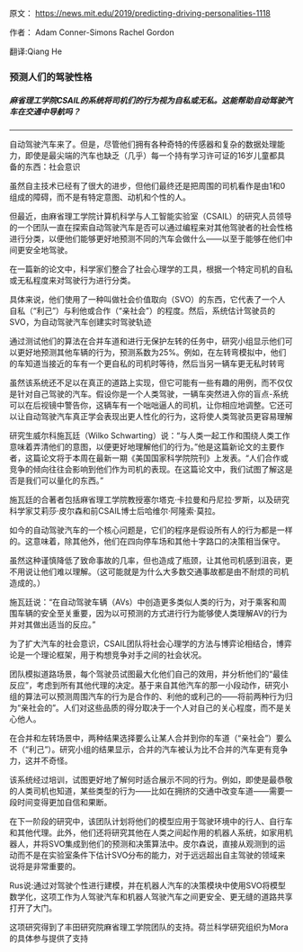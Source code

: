 原文： https://news.mit.edu/2019/predicting-driving-personalities-1118

作者： Adam Conner-Simons  Rachel Gordon 

翻译:Qiang He

### 预测人们的驾驶性格

##### *麻省理工学院CSAIL的系统将司机们的行为视为自私或无私。这能帮助自动驾驶汽车在交通中导航吗？*

---

自动驾驶汽车来了。但是，尽管他们拥有各种奇特的传感器和复杂的数据处理能力，即使是最尖端的汽车也缺乏（几乎）每一个持有学习许可证的16岁儿童都具备的东西：社会意识

虽然自主技术已经有了很大的进步，但他们最终还是把周围的司机看作是由1和0组成的障碍，而不是有特定意图、动机和个性的人。

但最近，由麻省理工学院计算机科学与人工智能实验室（CSAIL）的研究人员领导的一个团队一直在探索自动驾驶汽车是否可以通过编程来对其他驾驶者的社会性格进行分类，以便他们能够更好地预测不同的汽车会做什么——以至于能够在他们中间更安全地驾驶。

在一篇新的论文中，科学家们整合了社会心理学的工具，根据一个特定司机的自私或无私程度来对驾驶行为进行分类。

具体来说，他们使用了一种叫做社会价值取向（SVO）的东西，它代表了一个人自私（“利己”）与利他或合作（“亲社会”）的程度。然后，系统估计驾驶员的SVO，为自动驾驶汽车创建实时驾驶轨迹

通过测试他们的算法在合并车道和进行无保护左转的任务中，研究小组显示他们可以更好地预测其他车辆的行为，预测系数为25%。例如，在左转弯模拟中，他们的车知道当接近的车有一个更自私的司机时等待，然后当另一辆车更无私时转弯

虽然该系统还不足以在真正的道路上实现，但它可能有一些有趣的用例，而不仅仅是针对自己驾驶的汽车。假设你是一个人类驾驶，一辆车突然进入你的盲点-系统可以在后视镜中警告你，这辆车有一个咄咄逼人的司机，让你相应地调整。它还可以让自动驾驶汽车真正学会表现出更人性化的行为，这将使人类驾驶员更容易理解

研究生威尔科施瓦廷（Wilko Schwarting）说：“与人类一起工作和围绕人类工作意味着弄清他们的意图，以便更好地理解他们的行为。”他是这篇新论文的主要作者，这篇论文将于本周在最新一期《美国国家科学院院刊》上发表。“人们合作或竞争的倾向往往会影响到他们作为司机的表现。在这篇论文中，我们试图了解这是否是我们可以量化的东西。”

施瓦廷的合著者包括麻省理工学院教授塞尔塔克·卡拉曼和丹尼拉·罗斯，以及研究科学家艾莉莎·皮尔森和前CSAIL博士后哈维尔·阿隆索·莫拉。

如今的自动驾驶汽车的一个核心问题是，它们的程序是假设所有人的行为都是一样的。这意味着，除其他外，他们在四向停车场和其他十字路口的决策相当保守。

虽然这种谨慎降低了致命事故的几率，但也造成了瓶颈，让其他司机感到沮丧，更不用说让他们难以理解。（这可能就是为什么大多数交通事故都是由不耐烦的司机造成的。）

施瓦廷说：“在自动驾驶车辆（AVs）中创造更多类似人类的行为，对于乘客和周围车辆的安全至关重要，因为以可预测的方式进行行为能够使人类理解AV的行为并对其做出适当的反应。”

为了扩大汽车的社会意识，CSAIL团队将社会心理学的方法与博弈论相结合，博弈论是一个理论框架，用于构想竞争对手之间的社会状况。

团队模拟道路场景，每个驾驶员试图最大化他们自己的效用，并分析他们的“最佳反应”，考虑到所有其他代理的决定。基于来自其他汽车的那一小段动作，研究小组的算法可以预测周围汽车的行为是合作的、利他的或利己的——将前两种行为归为“亲社会的”。人们对这些品质的得分取决于一个人对自己的关心程度，而不是关心他人。

在合并和左转场景中，两种结果选择要么让某人合并到你的车道（“亲社会”）要么不（“利己”）。研究小组的结果显示，合并的汽车被认为比不合并的汽车更有竞争力，这并不奇怪。

该系统经过培训，试图更好地了解何时适合展示不同的行为。例如，即使是最恭敬的人类司机也知道，某些类型的行为——比如在拥挤的交通中改变车道——需要一段时间变得更加自信和果断。

在下一阶段的研究中，该团队计划将他们的模型应用于驾驶环境中的行人、自行车和其他代理。此外，他们还将研究其他在人类之间起作用的机器人系统，如家用机器人，并将SVO集成到他们的预测和决策算法中。皮尔森说，直接从观测到的运动而不是在实验室条件下估计SVO分布的能力，对于远远超出自主驾驶的领域来说将是非常重要的。

Rus说:通过对驾驶个性进行建模，并在机器人汽车的决策模块中使用SVO将模型数学化，这项工作为人驾驶汽车和机器人驾驶汽车之间更安全、更无缝的道路共享打开了大门。

这项研究得到了丰田研究院麻省理工学院团队的支持。荷兰科学研究组织为Mora的具体参与提供了支持
